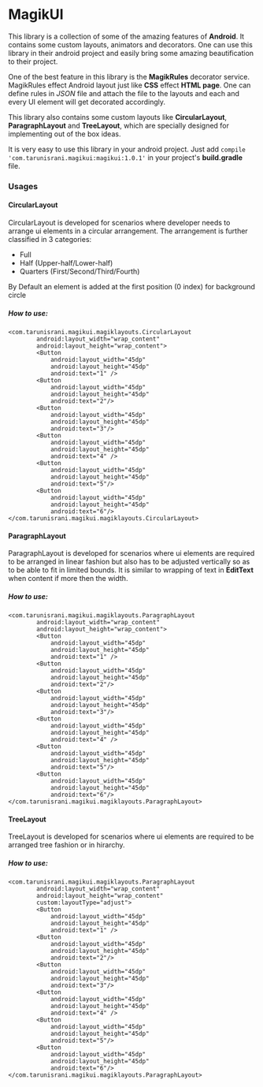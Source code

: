 # MagikUI
This library is a collection of some of the amazing features of **Android**. It contains some custom layouts, animators and decorators. One can use this library in their android project and easily bring some amazing beautification to their project.

One of the best feature in this library is the **MagikRules** decorator service. MagikRules effect Android layout just like **CSS** effect **HTML page**. One can define rules in _JSON_ file and attach the file to the layouts and each and every UI element will get decorated accordingly.  

This library also contains some custom layouts like **CircularLayout**, **ParagraphLayout** and **TreeLayout**, which are specially designed for implementing out of the box ideas.

It is very easy to use this library in your android project. Just add `compile 'com.tarunisrani.magikui:magikui:1.0.1'` in your project's **build.gradle** file.

### Usages

#### CircularLayout
CircularLayout is developed for scenarios where developer needs to arrange ui elements in a circular arrangement. The arrangement is further classified in 3 categories:

* Full
* Half (Upper-half/Lower-half)
* Quarters (First/Second/Third/Fourth)

By Default an element is added at the first position (0 index) for background circle 

##### How to use:
    <com.tarunisrani.magikui.magiklayouts.CircularLayout
            android:layout_width="wrap_content"
            android:layout_height="wrap_content">
            <Button
                android:layout_width="45dp"
                android:layout_height="45dp"
                android:text="1" />
            <Button
                android:layout_width="45dp"
                android:layout_height="45dp"
                android:text="2"/>
            <Button
                android:layout_width="45dp"
                android:layout_height="45dp"
                android:text="3"/>
            <Button
                android:layout_width="45dp"
                android:layout_height="45dp"
                android:text="4" />
            <Button
                android:layout_width="45dp"
                android:layout_height="45dp"
                android:text="5"/>
            <Button
                android:layout_width="45dp"
                android:layout_height="45dp"
                android:text="6"/>
    </com.tarunisrani.magikui.magiklayouts.CircularLayout>
    
#### ParagraphLayout
ParagraphLayout is developed for scenarios where ui elements are required to be arranged in linear fashion but also has to be adjusted vertically so as to be able to fit in limited bounds. It is similar to wrapping of text in **EditText** when content if more then the width. 


##### How to use:
    <com.tarunisrani.magikui.magiklayouts.ParagraphLayout
            android:layout_width="wrap_content"
            android:layout_height="wrap_content">
            <Button
                android:layout_width="45dp"
                android:layout_height="45dp"
                android:text="1" />
            <Button
                android:layout_width="45dp"
                android:layout_height="45dp"
                android:text="2"/>
            <Button
                android:layout_width="45dp"
                android:layout_height="45dp"
                android:text="3"/>
            <Button
                android:layout_width="45dp"
                android:layout_height="45dp"
                android:text="4" />
            <Button
                android:layout_width="45dp"
                android:layout_height="45dp"
                android:text="5"/>
            <Button
                android:layout_width="45dp"
                android:layout_height="45dp"
                android:text="6"/>
    </com.tarunisrani.magikui.magiklayouts.ParagraphLayout>
    
#### TreeLayout
TreeLayout is developed for scenarios where ui elements are required to be arranged tree fashion or in hirarchy. 


##### How to use:
    <com.tarunisrani.magikui.magiklayouts.ParagraphLayout
            android:layout_width="wrap_content"
            android:layout_height="wrap_content"
            custom:layoutType="adjust">
            <Button
                android:layout_width="45dp"
                android:layout_height="45dp"
                android:text="1" />
            <Button
                android:layout_width="45dp"
                android:layout_height="45dp"
                android:text="2"/>
            <Button
                android:layout_width="45dp"
                android:layout_height="45dp"
                android:text="3"/>
            <Button
                android:layout_width="45dp"
                android:layout_height="45dp"
                android:text="4" />
            <Button
                android:layout_width="45dp"
                android:layout_height="45dp"
                android:text="5"/>
            <Button
                android:layout_width="45dp"
                android:layout_height="45dp"
                android:text="6"/>
    </com.tarunisrani.magikui.magiklayouts.ParagraphLayout>
